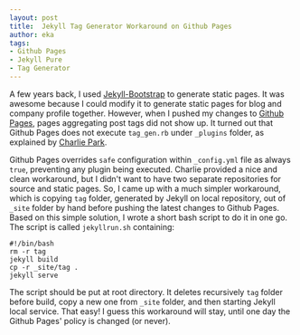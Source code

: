 ```yaml
---
layout: post
title:  Jekyll Tag Generator Workaround on Github Pages
author: eka
tags:
- Github Pages
- Jekyll Pure
- Tag Generator
---
```


A few years back, I used [Jekyll-Bootstrap](http://jekyllbootstrap.com/) to generate static pages. It was awesome because I could modify it to generate static pages for blog and company profile together. However, when I pushed my changes to [Github Pages](https://pages.github.com/), pages aggregating post tags did not show up. It turned out that Github Pages does not execute `tag_gen.rb` under `_plugins` folder, as explained by [Charlie Park](http://charliepark.org/tag/jekyll/).

<!--more-->

Github Pages overrides `safe` configuration within `_config.yml` file as always `true`, preventing any plugin being executed. Charlie provided a nice and clean workaround, but I didn't want to have two separate repositories for source and static pages. So, I came up with a much simpler workaround, which is copying `tag` folder, generated by Jekyll on local repository, out of `_site` folder by hand before pushing the latest changes to Github Pages. Based on this simple solution, I wrote a short bash script to do it in one go. The script is called `jekyllrun.sh` containing:

<pre><code>#!/bin/bash
rm -r tag
jekyll build
cp -r _site/tag .
jekyll serve</code></pre>

The script should be put at root directory. It deletes recursively `tag` folder before build, copy a new one from `_site` folder, and then starting Jekyll local service. That easy! I guess this workaround will stay, until one day the Github Pages' policy is changed (or never).